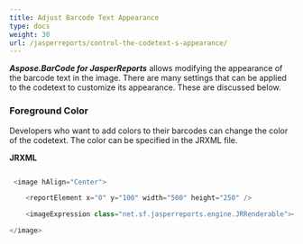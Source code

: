 ```yaml
---
title: Adjust Barcode Text Appearance
type: docs
weight: 30
url: /jasperreports/control-the-codetext-s-appearance/
---
```


***Aspose.BarCode for JasperReports*** allows modifying the appearance of the barcode text in the image. There are many settings that can be applied to the codetext to customize its appearance. These are discussed below.


### **Foreground Color**
Developers who want to add colors to their barcodes can change the color of the codetext. The color can be specified in the JRXML file.

**JRXML**

``` csharp

 <image hAlign="Center">

    <reportElement x="0" y="100" width="500" height="250" />

    <imageExpression class="net.sf.jasperreports.engine.JRRenderable"><![CDATA[new com.aspose.barcode.jr.BarCodeRenderer(com.aspose.barcode.jr.BarCodeAttributesFactory.Create("codetext","DataMatrix",java.awt.Color.BLACK))]]></imageExpression>

</image>

```
